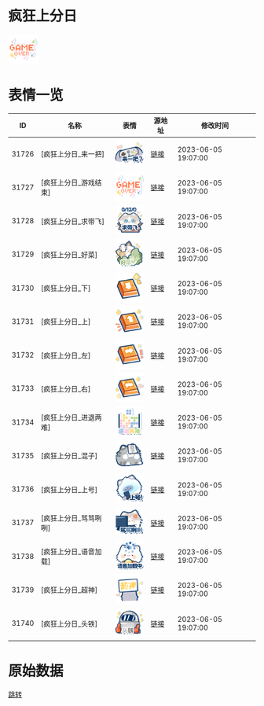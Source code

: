 # 疯狂上分日

<img src="./cover.png" height="60" alt="cover" />

# 表情一览

|ID|名称|表情|源地址|修改时间|
|----|----|----|----|----|
|31726|[疯狂上分日_来一把]|<img src="./pic/031726_%5B疯狂上分日_来一把%5D.png" height="60" alt="来一把"/>|[链接](https://i0.hdslb.com/bfs/garb/b7ba3bb531fb2cfe576c6f21adefac288821b728.png)|2023-06-05 19:07:00|
|31727|[疯狂上分日_游戏结束]|<img src="./pic/031727_%5B疯狂上分日_游戏结束%5D.png" height="60" alt="游戏结束"/>|[链接](https://i0.hdslb.com/bfs/garb/274e324825e3b92049398904e0a1b5c8264cfbc4.png)|2023-06-05 19:07:00|
|31728|[疯狂上分日_求带飞]|<img src="./pic/031728_%5B疯狂上分日_求带飞%5D.png" height="60" alt="求带飞"/>|[链接](https://i0.hdslb.com/bfs/garb/1e33a28ff2826c5f76c6ed9a9fce22f0910a6454.png)|2023-06-05 19:07:00|
|31729|[疯狂上分日_好菜]|<img src="./pic/031729_%5B疯狂上分日_好菜%5D.png" height="60" alt="好菜"/>|[链接](https://i0.hdslb.com/bfs/garb/592ae42825fd524ff650c7a9c741f2943cd211e9.png)|2023-06-05 19:07:00|
|31730|[疯狂上分日_下]|<img src="./pic/031730_%5B疯狂上分日_下%5D.png" height="60" alt="下"/>|[链接](https://i0.hdslb.com/bfs/garb/28464e0e7f0590721de3c320aa60d8153d7b3544.png)|2023-06-05 19:07:00|
|31731|[疯狂上分日_上]|<img src="./pic/031731_%5B疯狂上分日_上%5D.png" height="60" alt="上"/>|[链接](https://i0.hdslb.com/bfs/garb/5daae0b59dbb9cdd78b437ac5021e4880566ba16.png)|2023-06-05 19:07:00|
|31732|[疯狂上分日_左]|<img src="./pic/031732_%5B疯狂上分日_左%5D.png" height="60" alt="左"/>|[链接](https://i0.hdslb.com/bfs/garb/b8fc18bc1701463080960473a554590250cd6b42.png)|2023-06-05 19:07:00|
|31733|[疯狂上分日_右]|<img src="./pic/031733_%5B疯狂上分日_右%5D.png" height="60" alt="右"/>|[链接](https://i0.hdslb.com/bfs/garb/8935ebf4ab066da69940e72ef69327d0b0c24aeb.png)|2023-06-05 19:07:00|
|31734|[疯狂上分日_进退两难]|<img src="./pic/031734_%5B疯狂上分日_进退两难%5D.png" height="60" alt="进退两难"/>|[链接](https://i0.hdslb.com/bfs/garb/91d9a5829f15a8fbff63c6933189f94063e198d0.png)|2023-06-05 19:07:00|
|31735|[疯狂上分日_混子]|<img src="./pic/031735_%5B疯狂上分日_混子%5D.png" height="60" alt="混子"/>|[链接](https://i0.hdslb.com/bfs/garb/4600a96a787d264928d1dd888d4bc1505db41531.png)|2023-06-05 19:07:00|
|31736|[疯狂上分日_上号]|<img src="./pic/031736_%5B疯狂上分日_上号%5D.png" height="60" alt="上号"/>|[链接](https://i0.hdslb.com/bfs/garb/8f58b58fb22a9abdbe5aee93c205f2c6df4ddd03.png)|2023-06-05 19:07:00|
|31737|[疯狂上分日_骂骂咧咧]|<img src="./pic/031737_%5B疯狂上分日_骂骂咧咧%5D.png" height="60" alt="骂骂咧咧"/>|[链接](https://i0.hdslb.com/bfs/garb/9ef157597790361afd1175f626b76ff4ddf36e2a.png)|2023-06-05 19:07:00|
|31738|[疯狂上分日_语音加载]|<img src="./pic/031738_%5B疯狂上分日_语音加载%5D.png" height="60" alt="语音加载"/>|[链接](https://i0.hdslb.com/bfs/garb/310630b927a04acbc77c898b78ab8fccbb98b78d.png)|2023-06-05 19:07:00|
|31739|[疯狂上分日_超神]|<img src="./pic/031739_%5B疯狂上分日_超神%5D.png" height="60" alt="超神"/>|[链接](https://i0.hdslb.com/bfs/garb/37d0922cc7bcf84547a3a6d51cf9da4ecfef7c54.png)|2023-06-05 19:07:00|
|31740|[疯狂上分日_头铁]|<img src="./pic/031740_%5B疯狂上分日_头铁%5D.png" height="60" alt="头铁"/>|[链接](https://i0.hdslb.com/bfs/garb/29ba136af497c680dda042c7a78fab7665028773.png)|2023-06-05 19:07:00|

# 原始数据

[跳转](./raw.json)

